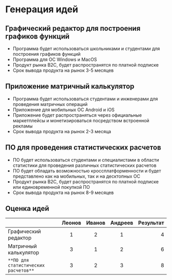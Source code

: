 ﻿# Генерация идей	
	
## Графический редактор для построения графиков функций

- Программа будет использоваться школьниками и студентами для построения графиков функций
- Программа для ОС Windows и MacOS
- Продукт рынка B2C, будет распространятся по платной подписке
- Срок вывода продукта на рынок 3-5 месяцев

## Приложение матричный калькулятор 

- Программа будет использоваться студентами и инженерами для проведения матричных операций
- Приложение для мобильных ОС Android и iOS
- Приложение будет распространяться через официальные маркетплейсы и монетизироваться посредством встроенной рекламы
- Срок вывода продукта на рынок 2-3 месяца

## ПО для проведения статистических расчетов
- ПО будет использоваться студентами и специалистами в области статистики для проведения различных статистических расчетов
- ПО будет обладать возможностью кроссплатформенности и будет представлено как на мобильных, так и на десктопных ОС
- Продукт рынка B2C, будет распространятся по платной подписке или единовременной покупкой ПО
- Срок вывода продукта на рынок 8-9 месяцев

## Оценка идей

  | 		      		    | Леонов  | Иванов| Андреев| Результат|  
  | ------------------------------- |:-------:|:-----:|:------:| --------:|
  | Графический редактор 	    |    1    |   2   |    1   |     4    |
  | Матричный калькулятор           |    3    |   1   |    2   |     6    |
  | ` **ПО для статистических расчетов** ` |    3    |   2   |    3   |     8 |


